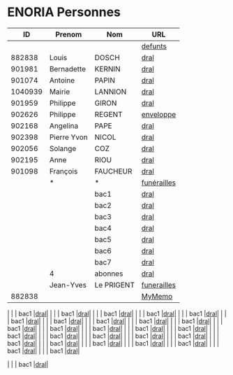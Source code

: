 # ENORIA Personnes

| ID | Prenom | Nom | URL |
| -- | ------ | --- | --- |
|  | |  |[defunts](https://web.enoria.app/personne/defunts)|
| 882838 | Louis | DOSCH |[dral](https://web.enoria.app/tools/documentspdf/?p=882838&g=29621&titredoc=&doc=24489&orientation=landscape&preview=pdf&format=a4&optionsName=mybac,mydepot,mydist&optionsValue=Trois,Zero,Zero)|
| 901981 | Bernadette | KERNIN |[dral](https://web.enoria.app/tools/documentspdf/?p=901981&g=29621&titredoc=&doc=24489&orientation=landscape&preview=pdf&format=a4&optionsName=mybac,mydepot,mydist&optionsValue=Cinq,Zero,Zero)|
| 901074 | Antoine | PAPIN |[dral](https://web.enoria.app/tools/documentspdf/?p=901074&g=29621&titredoc=&doc=24489&orientation=landscape&preview=pdf&format=a4&optionsName=mybac,mydepot,mydist&optionsValue=Trois,Zero,Zero)|
| 1040939 | Mairie | LANNION |[dral](https://web.enoria.app/tools/documentspdf/?p=1040939&g=29621&titredoc=&doc=24489&orientation=landscape&preview=pdf&format=a4&optionsName=mybac,mydepot,mydist&optionsValue=Un,Zero,Zero)|
| 901959 | Philippe | GIRON |[dral](https://web.enoria.app/tools/documentspdf/?p=901959&g=29621&titredoc=&doc=24489&orientation=landscape&preview=pdf&format=a4&optionsName=mybac,mydepot,mydist&optionsValue=Un,Zero,Zero)|
| 902626 | Philippe | REGENT |[enveloppe](https://web.enoria.app/tools/documentspdf/?p=902616&titredoc=&doc=288&orientation=portrait&preview=html&format=a4)|
| 902168   | Angelina | PAPE |[dral](https://web.enoria.app/tools/documentspdf/?p=902168&g=29621&titredoc=&doc=24489&orientation=landscape&preview=pdf&format=a4&optionsName=mybac,mydepot,mydist&optionsValue=Sept,Zero,Zero)|
| 902398   | Pierre Yvon | NICOL |[dral](https://web.enoria.app/tools/documentspdf/?p=902314&g=29621&titredoc=&doc=24489&orientation=landscape&preview=pdf&format=a4&optionsName=mybac,mydepot,mydist&optionsValue=Trois,Zero,Zero)|
| 902056| Solange | COZ |[dral](https://web.enoria.app/tools/documentspdf/?p=902056&g=29621&titredoc=&doc=24489&orientation=landscape&preview=pdf&format=a4&optionsName=mybac,mydepot,mydist&optionsValue=Trois,Zero,Zero)|
| 902195 | Anne | RIOU |[dral](https://web.enoria.app/tools/documentspdf/?p=902195&g=29621&titredoc=&doc=24489&orientation=landscape&preview=pdf&format=a4&optionsName=mybac,mydepot,mydist&optionsValue=Trois,Zero,Zero)|
| 901098| François | FAUCHEUR |[dral](https://web.enoria.app/tools/documentspdf/?p=901098&g=29621&titredoc=&doc=24489&orientation=landscape&preview=pdf&format=a4&optionsName=mybac,mydepot,mydist&optionsValue=Trois,Zero,Zero) |
| | * | * |[funérailles](https://web.enoria.app/tools/documentspdf/?p=1042904,1032503,1060976,1054182,1032576,1040757,1045837,1054203,902273,1040748,902590,1040786,1054219,1054241,1060995,1061635,901398,1040769,1051692,1064658,1055913,1039011,901407,902109,1033084,1033972,1045830,1058278,1045857,1045849,1040811,902129,1033342,901524,1038993,1053367,1045876,901443,901531,1053384,1045864,1058248,1040815,1064643,901449,1064668,1033994,901457,1045814,901744&titredoc=&doc=23380&orientation=portrait&preview=html&format=a4)|
|  |  | bac1 |[dral](https://web.enoria.app/tools/documentspdf/?g=29621&titredoc=&doc=24489&orientation=landscape&preview=pdf&format=a4&optionsName=mybac,mydepot,mydist&optionsValue=Un,Zero,Zero)|
|  |  | bac2 |[dral](https://web.enoria.app/tools/documentspdf/?g=29621&titredoc=&doc=24489&orientation=landscape&preview=pdf&format=a4&optionsName=mybac,mydepot,mydist&optionsValue=Deux,Zero,Zero)|
|  |  | bac3 |[dral](https://web.enoria.app/tools/documentspdf/?g=29621&titredoc=&doc=24489&orientation=landscape&preview=pdf&format=a4&optionsName=mybac,mydepot,mydist&optionsValue=Trois,Zero,Zero)|
|  |  | bac4 |[dral](https://web.enoria.app/tools/documentspdf/?g=29621&titredoc=&doc=24489&orientation=landscape&preview=pdf&format=a4&optionsName=mybac,mydepot,mydist&optionsValue=Quatre,Zero,Zero)|
|  |  | bac5 |[dral](https://web.enoria.app/tools/documentspdf/?g=29621&titredoc=&doc=24489&orientation=landscape&preview=pdf&format=a4&optionsName=mybac,mydepot,mydist&optionsValue=Cinq,Zero,Zero)|
|  |  | bac6 |[dral](https://web.enoria.app/tools/documentspdf/?g=29621&titredoc=&doc=24489&orientation=landscape&preview=pdf&format=a4&optionsName=mybac,mydepot,mydist&optionsValue=Six,Zero,Zero)|
|  |  | bac7 |[dral](https://web.enoria.app/tools/documentspdf/?g=29621&titredoc=&doc=24489&orientation=landscape&preview=pdf&format=a4&optionsName=mybac,mydepot,mydist&optionsValue=Sept,Zero,Zero)|
|  | 4 | abonnes |[dral](https://web.enoria.app/tools/documentspdf/?p=882838,901126,901098,902315&g=29621&titredoc=&doc=24489&orientation=landscape&preview=pdf&format=a4&optionsName=mybac,mydepot,mydist&optionsValue=Trois,Zero,Zero)|
| | Jean-Yves | Le PRIGENT | [funerailles](https://web.enoria.app/tools/documentspdf/?p=1064668&titredoc=&doc=23380&orientation=portrait&preview=html&format=a4)|
| 882838 |  | |[MyMemo](https://web.enoria.app/tools/documentspdf/?p=901273,882838&titredoc=&doc=23487&orientation=portrait&preview=html&format=a4)|

|  |  | bac1 |[dral](https://web.enoria.app/tools/documentspdf/?g=29621&titredoc=&doc=24489&orientation=landscape&preview=pdf&format=a4&optionsName=mybac,mydepot,mydist&optionsValue=Un,Zero,Zero)|
|  |  | bac1 |[dral](https://web.enoria.app/tools/documentspdf/?g=29621&titredoc=&doc=24489&orientation=landscape&preview=pdf&format=a4&optionsName=mybac,mydepot,mydist&optionsValue=Un,Un,Zero)|
|  |  | bac1 |[dral](https://web.enoria.app/tools/documentspdf/?g=29621&titredoc=&doc=24489&orientation=landscape&preview=pdf&format=a4&optionsName=mybac,mydepot,mydist&optionsValue=Un,Deux,Zero)|
|  |  | bac1 |[dral](https://web.enoria.app/tools/documentspdf/?g=29621&titredoc=&doc=24489&orientation=landscape&preview=pdf&format=a4&optionsName=mybac,mydepot,mydist&optionsValue=Un,Trois,Zero)|
|  |  | bac1 |[dral](https://web.enoria.app/tools/documentspdf/?g=29621&titredoc=&doc=24489&orientation=landscape&preview=pdf&format=a4&optionsName=mybac,mydepot,mydist&optionsValue=Un,Quatre,Zero)|
|  |  | bac1 |[dral](https://web.enoria.app/tools/documentspdf/?g=29621&titredoc=&doc=24489&orientation=landscape&preview=pdf&format=a4&optionsName=mybac,mydepot,mydist&optionsValue=Un,Cinq,Zero)|
|  |  | bac1 |[dral](https://web.enoria.app/tools/documentspdf/?g=29621&titredoc=&doc=24489&orientation=landscape&preview=pdf&format=a4&optionsName=mybac,mydepot,mydist&optionsValue=Un,Six,Zero)|
|  |  | bac1 |[dral](https://web.enoria.app/tools/documentspdf/?g=29621&titredoc=&doc=24489&orientation=landscape&preview=pdf&format=a4&optionsName=mybac,mydepot,mydist&optionsValue=Un,Sept,Zero)|
|  |  | bac1 |[dral](https://web.enoria.app/tools/documentspdf/?g=29621&titredoc=&doc=24489&orientation=landscape&preview=pdf&format=a4&optionsName=mybac,mydepot,mydist&optionsValue=Un,Huit,Zero)|
|  |  | bac1 |[dral](https://web.enoria.app/tools/documentspdf/?g=29621&titredoc=&doc=24489&orientation=landscape&preview=pdf&format=a4&optionsName=mybac,mydepot,mydist&optionsValue=Un,Neuf,Zero)|
|  |  | bac1 |[dral](https://web.enoria.app/tools/documentspdf/?g=29621&titredoc=&doc=24489&orientation=landscape&preview=pdf&format=a4&optionsName=mybac,mydepot,mydist&optionsValue=Un,Dix,Zero)|
|  |  | bac1 |[dral](https://web.enoria.app/tools/documentspdf/?g=29621&titredoc=&doc=24489&orientation=landscape&preview=pdf&format=a4&optionsName=mybac,mydepot,mydist&optionsValue=Un,Zero,Zero)|
|  |  | bac1 |[dral](https://web.enoria.app/tools/documentspdf/?g=29621&titredoc=&doc=24489&orientation=landscape&preview=pdf&format=a4&optionsName=mybac,mydepot,mydist&optionsValue=Un,Zero,Un)|
|  |  | bac1 |[dral](https://web.enoria.app/tools/documentspdf/?g=29621&titredoc=&doc=24489&orientation=landscape&preview=pdf&format=a4&optionsName=mybac,mydepot,mydist&optionsValue=Un,Zero,Deux)|
|  |  | bac1 |[dral](https://web.enoria.app/tools/documentspdf/?g=29621&titredoc=&doc=24489&orientation=landscape&preview=pdf&format=a4&optionsName=mybac,mydepot,mydist&optionsValue=Un,Zero,Trois)|
|  |  | bac1 |[dral](https://web.enoria.app/tools/documentspdf/?g=29621&titredoc=&doc=24489&orientation=landscape&preview=pdf&format=a4&optionsName=mybac,mydepot,mydist&optionsValue=Un,Zero,Quatre)|
|  |  | bac1 |[dral](https://web.enoria.app/tools/documentspdf/?g=29621&titredoc=&doc=24489&orientation=landscape&preview=pdf&format=a4&optionsName=mybac,mydepot,mydist&optionsValue=Un,Zero,Cinq)|
|  |  | bac1 |[dral](https://web.enoria.app/tools/documentspdf/?g=29621&titredoc=&doc=24489&orientation=landscape&preview=pdf&format=a4&optionsName=mybac,mydepot,mydist&optionsValue=Un,Zero,Six)|
|  |  | bac1 |[dral](https://web.enoria.app/tools/documentspdf/?g=29621&titredoc=&doc=24489&orientation=landscape&preview=pdf&format=a4&optionsName=mybac,mydepot,mydist&optionsValue=Un,Zero,Sept)|
|  |  | bac1 |[dral](https://web.enoria.app/tools/documentspdf/?g=29621&titredoc=&doc=24489&orientation=landscape&preview=pdf&format=a4&optionsName=mybac,mydepot,mydist&optionsValue=Un,Zero,Huit)|
|  |  | bac1 |[dral](https://web.enoria.app/tools/documentspdf/?g=29621&titredoc=&doc=24489&orientation=landscape&preview=pdf&format=a4&optionsName=mybac,mydepot,mydist&optionsValue=Un,Zero,Neuf)|
|  |  | bac1 |[dral](https://web.enoria.app/tools/documentspdf/?g=29621&titredoc=&doc=24489&orientation=landscape&preview=pdf&format=a4&optionsName=mybac,mydepot,mydist&optionsValue=Un,Zero,Dix)|
|  |  | bac1 |[dral](https://web.enoria.app/tools/documentspdf/?g=29621&titredoc=&doc=24489&orientation=landscape&preview=pdf&format=a4&optionsName=mybac,mydepot,mydist&optionsValue=Un,Zero,Onze)|
|  |  | bac1 |[dral](https://web.enoria.app/tools/documentspdf/?g=29621&titredoc=&doc=24489&orientation=landscape&preview=pdf&format=a4&optionsName=mybac,mydepot,mydist&optionsValue=Un,Zero,Douze)|
|  |  | bac1 |[dral](https://web.enoria.app/tools/documentspdf/?g=29621&titredoc=&doc=24489&orientation=landscape&preview=pdf&format=a4&optionsName=mybac,mydepot,mydist&optionsValue=Un,Zero,Treize)|
|  |  | bac1 |[dral](https://web.enoria.app/tools/documentspdf/?g=29621&titredoc=&doc=24489&orientation=landscape&preview=pdf&format=a4&optionsName=mybac,mydepot,mydist&optionsValue=Un,Zero,Quatorze)|
|  |  | bac1 |[dral](https://web.enoria.app/tools/documentspdf/?g=29621&titredoc=&doc=24489&orientation=landscape&preview=pdf&format=a4&optionsName=mybac,mydepot,mydist&optionsValue=Un,Zero,Quinze)|








|  |  | bac1 |[dral](https://web.enoria.app/tools/documentspdf/?g=29621&titredoc=&doc=24489&orientation=landscape&preview=pdf&format=a4&optionsName=mybac,mydepot,mydist&optionsValue=Un,Zero,Zero)|

